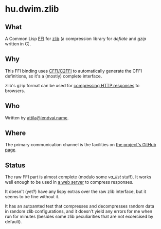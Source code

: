 # hu.dwim.zlib

## What

A Common Lisp [FFI](https://en.wikipedia.org/wiki/Foreign_function_interface) for
[zlib](http://zlib.net/) (a compression library for *deflate* and *gzip* written in C).

## Why

This FFI binding uses [CFFI/C2FFI](https://github.com/cffi/cffi)
to automatically generate the CFFI definitions, so it's a (mostly)
complete interface.

zlib's gzip format can be used for
[compressing HTTP responses](https://hub.darcs.net/hu.dwim/hu.dwim.web-server/browse/source/server/server.lisp#567)
to browsers.

## Who

Written by [attila@lendvai.name](mailto:attila@lendvai.name).

## Where

The primary communication channel is the facilities on
[the project's GitHub page](https://github.com/attila-lendvai/hu.dwim.zlib).

## Status

The raw FFI part is almost complete (modulo some *va_list* stuff). It works
well enough to be used in
[a web server](http://hub.darcs.net/hu.dwim/hu.dwim.web-server)
to compress responses.

It doesn't (yet?) have any lispy extras over the raw zlib interface, but it
seems to be fine without it.

It has an autoamted test that compresses and decompresses random data in random
zlib configurations, and it doesn't yield any errors for me when run for minutes
(besides some zlib peculiarities that are not excercised by default).
